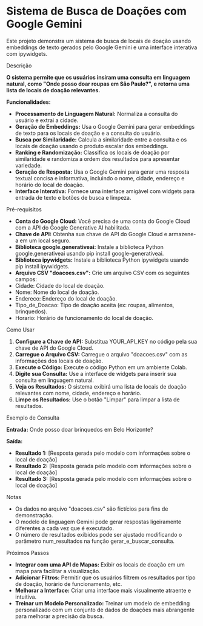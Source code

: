 <h1>Sistema de Busca de Doações com Google Gemini</h1>

Este projeto demonstra um sistema de busca de locais de doação usando embeddings de texto gerados pelo Google Gemini e uma interface interativa com ipywidgets.

Descrição

**O sistema permite que os usuários insiram uma consulta em linguagem natural, como "Onde posso doar roupas em São Paulo?", e retorna uma lista de locais de doação relevantes.**

**Funcionalidades:**

- **Processamento de Linguagem Natural:** Normaliza a consulta do usuário e extrai a cidade.
- **Geração de Embeddings:** Usa o Google Gemini para gerar embeddings de texto para os locais de doação e a consulta do usuário.
- **Busca por Similaridade:** Calcula a similaridade entre a consulta e os locais de doação usando o produto escalar dos embeddings.
- **Ranking e Randomização:** Classifica os locais de doação por similaridade e randomiza a ordem dos resultados para apresentar variedade.
- **Geração de Resposta:** Usa o Google Gemini para gerar uma resposta textual concisa e informativa, incluindo o nome, cidade, endereço e horário do local de doação.
- **Interface Interativa:** Fornece uma interface amigável com widgets para entrada de texto e botões de busca e limpeza.

Pré-requisitos

- **Conta do Google Cloud:** Você precisa de uma conta do Google Cloud com a API do Google Generative AI habilitada.
- **Chave de API:** Obtenha sua chave de API do Google Cloud e armazene-a em um local seguro.
- **Biblioteca google.generativeai:** Instale a biblioteca Python google.generativeai usando pip install google-generativeai.
- **Biblioteca ipywidgets:** Instale a biblioteca Python ipywidgets usando pip install ipywidgets.
- **Arquivo CSV "doacoes.csv":** Crie um arquivo CSV com os seguintes campos:
- Cidade: Cidade do local de doação.
- Nome: Nome do local de doação.
- Endereco: Endereço do local de doação.
- Tipo\_de\_Doacao: Tipo de doação aceita (ex: roupas, alimentos, brinquedos).
- Horario: Horário de funcionamento do local de doação.

Como Usar

1. **Configure a Chave de API:** Substitua YOUR\_API\_KEY no código pela sua chave de API do Google Cloud.
1. **Carregue o Arquivo CSV:** Carregue o arquivo "doacoes.csv" com as informações dos locais de doação.
1. **Execute o Código:** Execute o código Python em um ambiente Colab.
1. **Digite sua Consulta:** Use a interface de widgets para inserir sua consulta em linguagem natural.
1. **Veja os Resultados:** O sistema exibirá uma lista de locais de doação relevantes com nome, cidade, endereço e horário.
1. **Limpe os Resultados:** Use o botão "Limpar" para limpar a lista de resultados.

Exemplo de Consulta

**Entrada:** Onde posso doar brinquedos em Belo Horizonte?

**Saída:**

- **Resultado 1:** [Resposta gerada pelo modelo com informações sobre o local de doação]
- **Resultado 2:** [Resposta gerada pelo modelo com informações sobre o local de doação]
- **Resultado 3:** [Resposta gerada pelo modelo com informações sobre o local de doação]

Notas

- Os dados no arquivo "doacoes.csv" são fictícios para fins de demonstração.
- O modelo de linguagem Gemini pode gerar respostas ligeiramente diferentes a cada vez que é executado.
- O número de resultados exibidos pode ser ajustado modificando o parâmetro num\_resultados na função gerar\_e\_buscar\_consulta.

Próximos Passos

- **Integrar com uma API de Mapas:** Exibir os locais de doação em um mapa para facilitar a visualização.
- **Adicionar Filtros:** Permitir que os usuários filtrem os resultados por tipo de doação, horário de funcionamento, etc.
- **Melhorar a Interface:** Criar uma interface mais visualmente atraente e intuitiva.
- **Treinar um Modelo Personalizado:** Treinar um modelo de embedding personalizado com um conjunto de dados de doações mais abrangente para melhorar a precisão da busca.
